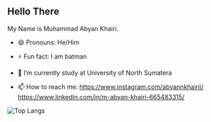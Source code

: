 ## Hello There

My Name is Muhammad Abyan Khairi.

- 😄 Pronouns: He/Him
- ⚡ Fun fact: I am batman
- 🔭 I’m currently study at University of North Sumatera


- 📫 How to reach me: https://www.instagram.com/abyannkhairii/ https://www.linkedin.com/in/m-abyan-khairi-665483315/

![Top Langs](https://github-readme-stats.vercel.app/api/top-langs/?username=USERNAME&layout=compact&theme=tokyonight)
